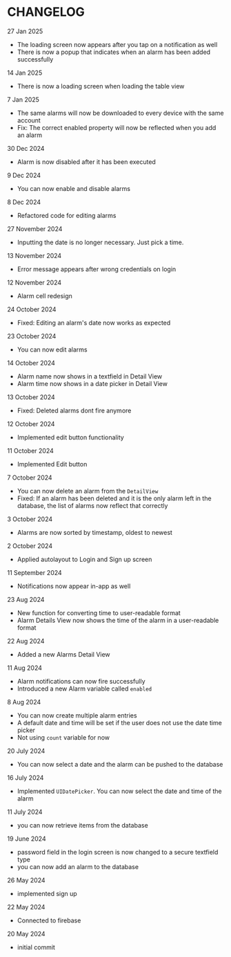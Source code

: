 # CHANGELOG


27 Jan 2025
- The loading screen now appears after you tap on a notification as well
- There is now a popup that indicates when an alarm has been added successfully

14 Jan 2025
- There is now a loading screen when loading the table view

7 Jan 2025
- The same alarms will now be downloaded to every device with the same account
- Fix: The correct enabled property will now be reflected when you add an alarm

30 Dec 2024
- Alarm is now disabled after it has been executed

9 Dec 2024
- You can now enable and disable alarms

8 Dec 2024
- Refactored code for editing alarms

27 November 2024
- Inputting the date is no longer necessary. Just pick a time.

13 November 2024
- Error message appears after wrong credentials on login

12 November 2024
- Alarm cell redesign

24 October 2024
- Fixed: Editing an alarm's date now works as expected

23 October 2024
- You can now edit alarms

14 October 2024
- Alarm name now shows in a textfield in Detail View
- Alarm time now shows in a date picker in Detail View

13 October 2024
- Fixed: Deleted alarms dont fire anymore

12 October 2024
- Implemented edit button functionality

11 October 2024
- Implemented Edit button

7 October 2024
- You can now delete an alarm from the ```DetailView```
- Fixed: If an alarm has been deleted and it is the only alarm left in the database, the list of alarms now reflect that correctly

3 October 2024
- Alarms are now sorted by timestamp, oldest to newest 

2 October 2024
- Applied autolayout to Login and Sign up screen

11 September 2024
- Notifications now appear in-app as well 

23 Aug 2024
- New function for converting time to user-readable format
- Alarm Details View now shows the time of the alarm in a user-readable format

22 Aug 2024
- Added a new Alarms Detail View

11 Aug 2024
- Alarm notifications can now fire successfully
- Introduced a new Alarm variable called ```enabled```

8 Aug 2024
- You can now create multiple alarm entries
- A default date and time will be set if the user does not use the date time picker
- Not using ```count``` variable for now

20 July 2024
- You can now select a date and the alarm can be pushed to the database

16 July 2024
- Implemented ```UIDatePicker```. You can now select the date and time of the alarm

11 July 2024
- you can now retrieve items from the database

19 June 2024
- password field in the login screen is now changed to a secure textfield type
- you can now add an alarm to the database

26 May 2024
- implemented sign up

22 May 2024
- Connected to firebase

20 May 2024
- initial commit
